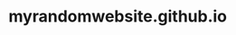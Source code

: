 # myrandomwebsite.github.io
<!DOCTYPE html>
 <html lang="en" dir="ltr">
  <head>
  <meta charset="utf-8">
 </head>
    
